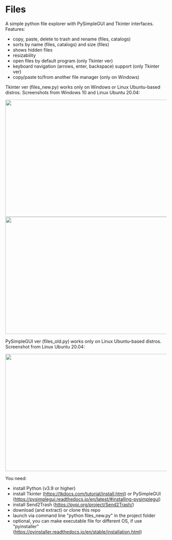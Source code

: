 # Files
A simple python file explorer with PySimpleGUI and Tkinter interfaces. Features:
- copy, paste, delete to trash and rename (files, catalogs)
- sorts by name (files, catalogs) and size (files)
- shows hidden files
- resizability
- open files by default program (only Tkinter ver)
- keyboard navigation (arrows, enter, backspace) support (only Tkinter ver)
- copy/paste to/from another file manager (only on Windows)

Tkinter ver (files_new.py) works only on Windows or Linux Ubuntu-based distros. Screenshots from Windows 10 and Linux Ubuntu 20.04:

<img src="https://github.com/lestec-al/files/raw/main/data/pic_tk_win_1.png" width="541" height="366"/>
<img src="https://github.com/lestec-al/files/raw/main/data/pic_tk_linux_1.png" width="541" height="366"/>

PySimpleGUI ver (files_old.py) works only on Linux Ubuntu-based distros. Screenshot from Linux Ubuntu 20.04:

<img src="https://github.com/lestec-al/files/raw/main/data/pic_psg_linux_1.png" width="541" height="366"/>

You need:
- install Python (v3.9 or higher)
- install Tkinter (https://tkdocs.com/tutorial/install.html) or PySimpleGUI (https://pysimplegui.readthedocs.io/en/latest/#installing-pysimplegui)
- install Send2Trash (https://pypi.org/project/Send2Trash/)
- download (and extract) or clone this repo
- launch via command line "python files_new.py" in the project folder
- optional, you can make executable file for different OS, if use "pyinstaller" (https://pyinstaller.readthedocs.io/en/stable/installation.html)